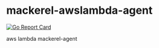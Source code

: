 # mackerel-awslambda-agent

[![Go Report Card](https://goreportcard.com/badge/github.com/masahide/mackerel-awslambda-agent)](https://goreportcard.com/report/github.com/masahide/mackerel-awslambda-agent)

aws lambda mackerel-agent


